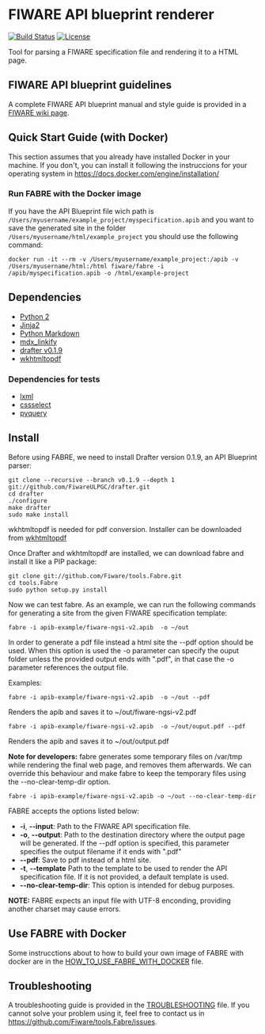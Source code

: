 # FIWARE API blueprint renderer
[![Build Status][travis-image]][travis-url]
[![License][license-image]][license-url]

Tool for parsing a FIWARE specification file and rendering it to a HTML page.

## FIWARE API blueprint guidelines

A complete FIWARE API blueprint manual and style guide is provided in a [FIWARE wiki page](https://forge.fiware.org/plugins/mediawiki/wiki/fiware/index.php/Fabre_style_guide).

## Quick Start Guide (with Docker)

This section assumes that you already have installed Docker in your machine. If you don't, you can install it following the instruccions for your operating system in <https://docs.docker.com/engine/installation/>


### Run FABRE with the Docker image

If you have the API Blueprint file wich path is `/Users/myusername/example_project/myspecification.apib` and you want to save the generated site in the folder `/Users/myusername/html/example_project` you should use the following command:

```
docker run -it --rm -v /Users/myusername/example_project:/apib -v /Users/myusername/html:/html fiware/fabre -i /apib/myspecification.apib -o /html/example-project
```

## Dependencies

* [Python 2](https://www.python.org/)
* [Jinja2](http://jinja.pocoo.org/)
* [Python Markdown](http://pythonhosted.org/Markdown/)
* [mdx_linkify](https://github.com/daGrevis/mdx_linkify)
* [drafter v0.1.9](https://github.com/apiaryio/drafter/tree/v0.1.9)
* [wkhtmltopdf](http://wkhtmltopdf.org/)

### Dependencies for tests

* [lxml](http://lxml.de/)
* [cssselect](https://github.com/SimonSapin/cssselect/)
* [pyquery](https://github.com/gawel/pyquery/)

## Install

Before using FABRE, we need to install Drafter version 0.1.9, an API Blueprint parser:

```
git clone --recursive --branch v0.1.9 --depth 1 git://github.com/FiwareULPGC/drafter.git
cd drafter
./configure
make drafter
sudo make install
```

wkhtmltopdf is needed for pdf conversion.
Installer can be downloaded from [wkhtmltopdf](http://wkhtmltopdf.org/downloads.html)

Once  Drafter and wkhtmltopdf are installed, we can download fabre and install it like a PIP package:

```
git clone git://github.com/Fiware/tools.Fabre.git
cd tools.Fabre
sudo python setup.py install
```

Now we can test fabre. As an example, we can run the following commands for generating a site from the given FIWARE specification template:

```
fabre -i apib-example/fiware-ngsi-v2.apib  -o ~/out
```

In order to generate a pdf file instead a html site the --pdf option should be used. When this option is used the -o parameter can specify the ouput folder unless the provided output ends with ".pdf", in that case the -o parameter references the output file.

Examples:

```
fabre -i apib-example/fiware-ngsi-v2.apib  -o ~/out --pdf
```

Renders the apib and saves it to ~/out/fiware-ngsi-v2.pdf


```
fabre -i apib-example/fiware-ngsi-v2.apib  -o ~/out/ouput.pdf --pdf
```

Renders the apib and saves it to ~/out/output.pdf


**Note for developers:** fabre generates some temporary files on /var/tmp while rendering the final web page, and removes them afterwards. We can override this behaviour and make fabre to keep the temporary files using the --no-clear-temp-dir option.

```
fabre -i apib-example/fiware-ngsi-v2.apib -o ~/out --no-clear-temp-dir
```

FABRE accepts the options listed below:

* **-i**, **--input**: Path to the FIWARE API specification file.
* **-o**, **--output**: Path to the destination directory where the output page will be generated. If the --pdf option is specified, this parameter specifies the output filename if it ends with ".pdf"
* **--pdf**: Save to pdf instead of a html site.
* **-t**, **--template** Path to the template to be used to render the API specification file. If it is not provided, a default template is used.
* **--no-clear-temp-dir**: This option is intended for debug purposes.

**NOTE:** FABRE expects an input file with UTF-8 enconding, providing another charset may cause errors.

## Use FABRE with Docker
Some instrucctions about to how to build your own image of FABRE with docker are in the [HOW_TO_USE_FABRE_WITH_DOCKER](HOW_TO_USE_FABRE_WITH_DOCKER.md) file.

## Troubleshooting
A troubleshooting guide is provided in the [TROUBLESHOOTING](TROUBLESHOOTING.md) file. If you cannot solve your problem using it, feel free to contact us in <https://github.com/Fiware/tools.Fabre/issues>.



[travis-image]: https://travis-ci.org/Fiware/tools.Fabre.svg?branch=master
[travis-url]: https://travis-ci.org/Fiware/tools.Fabre

[license-image]: https://img.shields.io/github/license/mashape/apistatus.svg
[license-url]: https://github.com/Fiware/tools.Fabre/blob/master/LICENSE
